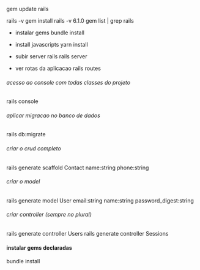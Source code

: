 gem update rails

rails -v
gem install rails -v 6.1.0
gem list | grep rails


- instalar gems
bundle install

- install javascripts
yarn install

- subir server rails
rails server

- ver rotas da aplicacao
rails routes

###### acesso ao console com todas classes do projeto
rails console

###### aplicar migracao no banco de dados
rails db:migrate

###### criar o crud completo
rails generate scaffold Contact name:string phone:string

###### criar o model
rails generate model User email:string name:string password_digest:string

###### criar controller (sempre no plural)
rails generate controller Users
rails generate controller Sessions

#### instalar gems declaradas
bundle install


